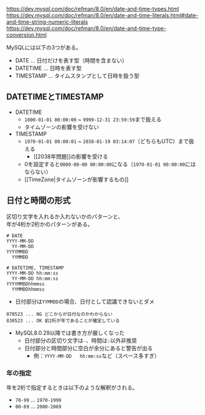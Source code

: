 <https://dev.mysql.com/doc/refman/8.0/en/date-and-time-types.html>  
<https://dev.mysql.com/doc/refman/8.0/en/date-and-time-literals.html#date-and-time-string-numeric-literals>  
<https://dev.mysql.com/doc/refman/8.0/en/date-and-time-type-conversion.html>

MySQLには以下の3つがある。

* DATE ... 日付だけを表す型（時間を含まない）
* DATETIME ... 日時を表す型
* TIMESTAMP ... タイムスタンプとして日時を扱う型

## DATETIMEとTIMESTAMP
* DATETIME
	- `1000-01-01 00:00:00` ~ `9999-12-31 23:59:59`まで扱える
	- タイムゾーンの影響を受けない
* TIMESTAMP
	- `1970-01-01 00:00:01` ~ `2038-01-19 03:14:07`（どちらもUTC）まで扱える
		- [[2038年問題]]の影響を受ける
	- 0を設定すると`0000-00-00 00:00:00`になる（`1970-01-01 00:00:00`にはならない）
	- [[TimeZone|タイムゾーンが影響するもの]]

## 日付と時間の形式
区切り文字を入れるか入れないかのパターンと、  
年が4桁か2桁かのパターンがある。
```
# DATE
YYYY-MM-DD
  YY-MM-DD
YYYYMMDD
  YYMMDD

# DATETIME, TIMESTAMP
YYYY-MM-DD hh:mm:ss
  YY-MM-DD hh:mm:ss
YYYYMMDDhhmmss
  YYMMDDhhmmss
```

* 日付部分は`YYMMDD`の場合、日付として認識できないとダメ
```
070523 ... NG どこからが日付なのかわからない
830523 ... OK 前2桁が年であることが確定している
```
* MySQL8.0.29以降では書き方が厳しくなった
	- 日付部分の区切り文字は`-`、時間は`:`以外非推奨
	- 日付部分と時間部分に空白が余分にあると警告が出る
		- 例：`YYYY-MM-DD   hh:mm:ss`など（スペース多すぎ）

### 年の指定
年を2桁で指定するときは以下のような解釈がされる。
* `70-99` ... `1970-1999`
* `00-69` ... `2000-2069`